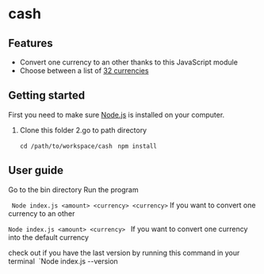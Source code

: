 # cash
## Features
- Convert one currency to an other thanks to this JavaScript module 
- Choose between a list of [32 currencies](https://github.com/victoirelinder/3-musketeers/tree/master/cash/lib) 




## Getting started
First you need to make sure [Node.js](https://nodejs.org/en/download/) is installed on your computer. 
 1. Clone this folder
 2.go to path directory 


  	`cd /path/to/workspace/cash `
  	 `npm install `

  ## User guide

  Go to the bin directory 
  Run the program 

  ` Node index.js <amount> <currency> <currency>`   If you want to convert one currency to an other

  `Node index.js <amount> <currency> `          If you want to convert one currency into the default currency
  
  
  check out if you have the last version by running this command in your terminal
  `Node index.js --version


